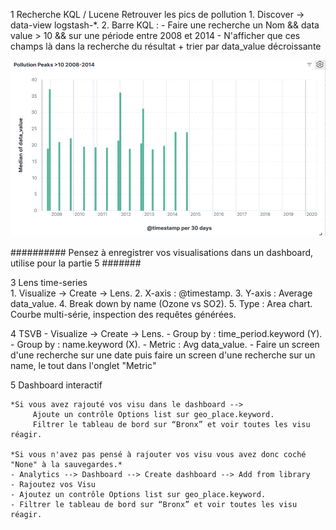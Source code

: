 1	Recherche KQL / Lucene
Retrouver les pics de pollution	1. Discover → data-view logstash-*.
2. Barre KQL :
    - Faire une recherche un Nom && data value > 10 && sur une période entre 2008 et 2014
    - N'afficher que ces champs là dans la recherche du résultat + trier par data_value décroissante

![](./images/peaks%202008-2014.png)

########## Pensez à enregistrer vos visualisations dans un dashboard, utilise pour la partie 5 #######

3	Lens time-series	
    1. Visualize → Create → Lens.
    2. X-axis : @timestamp.
    3. Y-axis : Average data_value.
    4. Break down by name (Ozone vs SO2).
    5. Type : Area chart.	Courbe multi-série, inspection des requêtes générées.

    
4    TSVB
    - Visualize → Create → Lens.
    - Group by : time_period.keyword (Y).
    - Group by : name.keyword (X).
    - Metric : Avg data_value.
    - Faire un screen d'une recherche sur une date puis faire un screen d'une recherche sur un name, le tout dans l'onglet "Metric"


5	Dashboard interactif	


    *Si vous avez rajouté vos visu dans le dashboard --> 
         Ajoute un contrôle Options list sur geo_place.keyword.
         Filtrer le tableau de bord sur “Bronx” et voir toutes les visu réagir.

    *Si vous n'avez pas pensé à rajouter vos visu vous avez donc coché "None" à la sauvegardes.*
    - Analytics --> Dashboard --> Create dashboard --> Add from library
    - Rajoutez vos Visu
    - Ajoutez un contrôle Options list sur geo_place.keyword.
    - Filtrer le tableau de bord sur “Bronx” et voir toutes les visu réagir.
